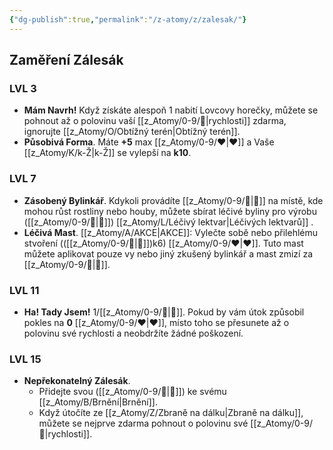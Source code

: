 ```yaml
---
{"dg-publish":true,"permalink":"/z-atomy/z/zalesak/"}
---
```


## Zaměření Zálesák
### LVL 3
- **Mám Navrh!** Když získáte alespoň 1 nabití Lovcovy horečky, můžete se pohnout až o polovinu vaší [[z_Atomy/0-9/🏃\|rychlosti]] zdarma, ignorujte [[z_Atomy/O/Obtížný terén\|Obtížný terén]].
- **Působivá Forma**. Máte **+5** max [[z_Atomy/0-9/❤\|❤]] a Vaše [[z_Atomy/K/k-Ž\|k-Ž]] se vylepší na **k10**.

### LVL 7
- **Zásobený Bylinkář**. Kdykoli provádíte [[z_Atomy/0-9/🔋\|🔋]] na místě, kde mohou růst rostliny nebo houby, můžete sbírat léčivé byliny pro výrobu ([[z_Atomy/0-9/🦉\|🦉]]) [[z_Atomy/L/Léčivý lektvar\|Léčivých lektvarů]]  .
- **Léčivá Mast**. [[z_Atomy/A/AKCE\|AKCE]]: Vylečte sobě nebo přilehlému stvoření (([[z_Atomy/0-9/🦉\|🦉]])k6) [[z_Atomy/0-9/❤\|❤]]. Tuto mast můžete aplikovat pouze vy nebo jiný zkušený bylinkář a mast zmizí za [[z_Atomy/0-9/🔋\|🔋]].

### LVL 11
- **Ha! Tady Jsem!** 1/[[z_Atomy/0-9/🔋\|🔋]]. Pokud by vám útok způsobil pokles na **0** [[z_Atomy/0-9/❤\|❤]], místo toho se přesunete až o polovinu své rychlosti a neobdržíte žádné poškození.

### LVL 15
- **Nepřekonatelný Zálesák**. 
	- Přidejte svou ([[z_Atomy/0-9/🦉\|🦉]]) ke svému [[z_Atomy/B/Brnění\|Brnění]]. 
	- Když útočíte ze [[z_Atomy/Z/Zbraně na dálku\|Zbraně na dálku]], můžete se nejprve zdarma pohnout o polovinu své [[z_Atomy/0-9/🏃\|rychlosti]].